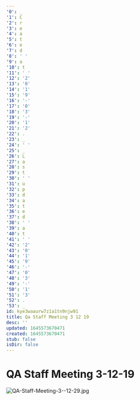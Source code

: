 ```yaml
---
'0': _
'1': C
'2': r
'3': e
'4': a
'5': t
'6': e
'7': d
'8': ' '
'9': a
'10': t
'11': ' '
'12': '2'
'13': '0'
'14': '1'
'15': '9'
'16': '-'
'17': '0'
'18': '3'
'19': '-'
'20': '1'
'21': '2'
'22': .
'23': _
'24': ' '
'25': _
'26': L
'27': a
'28': s
'29': t
'30': ' '
'31': u
'32': p
'33': d
'34': a
'35': t
'36': e
'37': d
'38': ' '
'39': a
'40': t
'41': ' '
'42': '2'
'43': '0'
'44': '1'
'45': '9'
'46': '-'
'47': '0'
'48': '3'
'49': '-'
'50': '1'
'51': '3'
'52': .
'53': _
id: kye3waaurw7z1a1tn9njw91
title: Qa Staff Meeting 3 12 19
desc: ''
updated: 1645573670471
created: 1645573670471
stub: false
isDir: false
---
```


# QA Staff Meeting 3-12-19


![QA-Staff-Meeting-3--12-29.jpg](/assets/qa-staff-meeting-3--12-29-pbbzwttql5dw.jpg)

